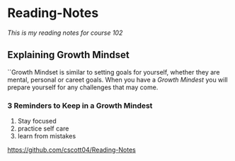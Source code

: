 # Reading-Notes
*This is my reading notes for course 102* 
## Explaining Growth Mindset
``Growth Mindset is similar to setting goals for yourself, whether they are mental, personal or careet goals. When you have a *Growth Mindest* you will prepare yourself for any challenges that may come.
### 3 Reminders to Keep in a Growth Mindest
1. Stay focused
2. practice self care
3. learn from mistakes

https://github.com/cscott04/Reading-Notes 
